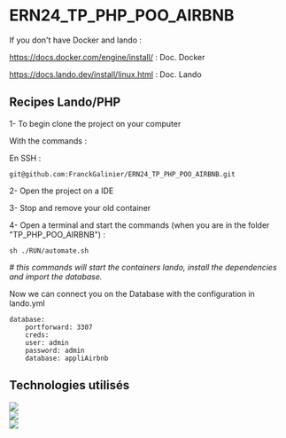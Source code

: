# ERN24_TP_PHP_POO_AIRBNB



If you don't have Docker and lando :


https://docs.docker.com/engine/install/ : Doc. Docker

https://docs.lando.dev/install/linux.html : Doc. Lando

<h2>Recipes Lando/PHP</h2>

1- To begin clone the project on your computer

With the commands :

En SSH :

    git@github.com:FranckGalinier/ERN24_TP_PHP_POO_AIRBNB.git


2- Open the project on a IDE

3- Stop and remove your old container

4- Open a terminal and start the commands (when you are in the folder "TP_PHP_POO_AIRBNB")  :

    sh ./RUN/automate.sh

<i># this commands will start the containers lando, install the dependencies and import the database.  </i>

Now we can connect you on the Database with the configuration in lando.yml


    database:
        portforward: 3307
        creds:
        user: admin
        password: admin
        database: appliAirbnb

<h2>Technologies utilisés</h2>
<div class="d-flex flex-column">
<img src="https://camo.githubusercontent.com/1d94c7bb2a157cac53286f9ed3ff8fe14d0bbca10da596d246b3a7db79faa50e/68747470733a2f2f696d672e736869656c64732e696f2f62616467652f5048502d382e782d3738374342353f6c6f676f3d706870"></br>
<img src="https://camo.githubusercontent.com/fc9ede4ef389e2646d9397ebee6c5d72d5fca820f8fd407cec07b72429b49784/68747470733a2f2f696d672e736869656c64732e696f2f62616467652f436f6d706f7365722d322e782d3838353633303f6c6f676f3d636f6d706f736572"></br>
<img src="https://camo.githubusercontent.com/9a9e7e3fb67942982b24a638d2582228775f791dcaf964d10aaef0776e2be909/68747470733a2f2f696d672e736869656c64732e696f2f62616467652f4d7953514c2d352e372d3434373941313f6c6f676f3d6d7973716c">
</div>
